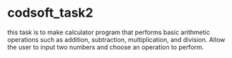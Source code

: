 # codsoft_task2
 this task is to make calculator program that performs basic arithmetic
operations such as addition, subtraction, multiplication, and
division. Allow the user to input two numbers and choose an
operation to perform.
